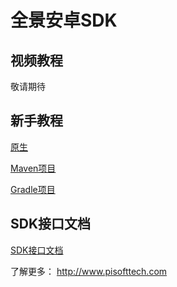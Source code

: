 # 全景安卓SDK

## 视频教程

敬请期待

## 新手教程

[原生](./tutorials/basic.md)

[Maven项目](./tutorials/maven.md)

[Gradle项目](./tutorials/gradle.md)

## SDK接口文档

[SDK接口文档](./sdk-api/)

了解更多： http://www.pisofttech.com
